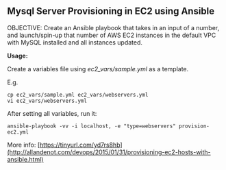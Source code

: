 ## Mysql Server Provisioning in EC2 using Ansible 

OBJECTIVE: Create an Ansible playbook that takes in an input of a number, and launch/spin-up that number of AWS EC2 instances in the default VPC with MySQL installed and all instances updated.


**Usage:**

Create a variables file using *ec2_vars/sample.yml* as a template.

E.g. 

    cp ec2_vars/sample.yml ec2_vars/webservers.yml
    vi ec2_vars/webservers.yml
    
After setting all variables, run it:

    ansible-playbook -vv -i localhost, -e "type=webservers" provision-ec2.yml
    
More info: [https://tinyurl.com/yd7rs8hb](http://allandenot.com/devops/2015/01/31/provisioning-ec2-hosts-with-ansible.html)
